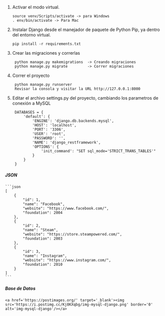 
1.  Activar el modo virtual.

        source venv/Scripts/activate -> para Windows
        . env/bin/activate -> Para Mac

2.  Instalar Django desde el manejador de paquete de Python Pip, ya dentro del entorno virtual.

        pip install -r requirements.txt

3. Crear las migraciones y correrlas

        python manage.py makemigrations  -> Creando migraciones
        python manage.py migrate         -> Correr migraciones

4. Correr el proyecto

        python manage.py runserver
        Revisar la consola y visitar la URL http://127.0.0.1:8000


5. Editar el archivo settings.py del proyecto, cambiando los parametros de conexión a MySQL

        DATABASES = {
            'default': {
                'ENGINE': 'django.db.backends.mysql',
                'HOST': 'localhost',
                'PORT': '3306',
                'USER': 'root',
                'PASSWORD': '',
                'NAME': 'django_restframework',
                'OPTIONS': {
                    'init_command': "SET sql_mode='STRICT_TRANS_TABLES'"
                }
            }
        }  

#####  JSON
    ```json
    [
        {
            "id": 1,
            "name": "Facebook",
            "website": "https://www.facebook.com/",
            "foundation": 2004
        },
        {
            "id": 2,
            "name": "Steam",
            "website": "https://store.steampowered.com/",
            "foundation": 2003
        },
        {
            "id": 3,
            "name": "Instagram",
            "website": "https://www.instagram.com/",
            "foundation": 2010
        }
    ]
    ```
##### Base de Datos

    <a href='https://postimages.org/' target='_blank'><img src='https://i.postimg.cc/Kj8KXqbg/img-mysql-django.png' border='0' alt='img-mysql-django'/></a>